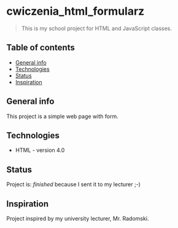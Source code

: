 # cwiczenia_html_formularz
> This is my school project for HTML and JavaScript classes.

## Table of contents
* [General info](#general-info)
* [Technologies](#technologies)
* [Status](#status)
* [Inspiration](#inspiration)

## General info
This project is a simple web page with form.

## Technologies
* HTML - version 4.0

## Status
Project is: _finished_ because I sent it to my lecturer ;-)

## Inspiration
Project inspired by my university lecturer, Mr. Radomski.

